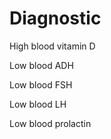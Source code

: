 # Diagnostic

High blood vitamin D

Low blood ADH

Low blood FSH

Low blood LH

Low blood prolactin
